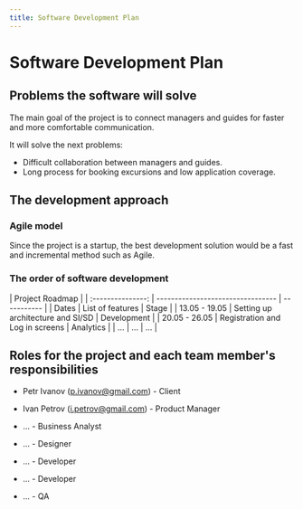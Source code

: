 ```yaml
---
title: Software Development Plan
---
```

# Software Development Plan

## Problems the software will solve

The main goal of the project is to connect managers and guides for faster and more comfortable communication.

It will solve the next problems:

- Difficult сollaboration between managers and guides.
- Long process for booking excursions and low application coverage.

## The development approach

### Agile model

Since the project is a startup, the best development solution would be a fast and incremental method such as Agile.

### The order of software development

|  Project Roadmap  |
| :---------------: | --------------------------------- | ----------- |
|       Dates       | List of features                  | Stage       |
|   13.05 - 19.05   | Setting up architecture and SI/SD | Development |
|   20.05 - 26.05   | Registration and Log in screens   | Analytics   |
|        ...        | ...                               | ...         |

## Roles for the project and each team member's responsibilities

- Petr Ivanov (p.ivanov@gmail.com) - Client

- Ivan Petrov (i.petrov@gmail.com) - Product Manager
- ... - Business Analyst
- ... - Designer
- ... - Developer
- ... - Developer
- ... - QA
